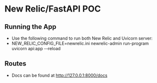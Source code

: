 # New Relic/FastAPI POC


## Running the App
- Use the following command to run both New Relic and Uvicorn server:
- NEW_RELIC_CONFIG_FILE=newrelic.ini newrelic-admin run-program uvicorn api:app --reload

## Routes
 - Docs can be found at http://127.0.0.1:8000/docs
